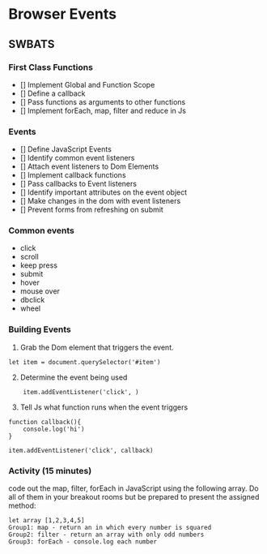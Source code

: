 # Browser Events

## SWBATS
### First Class Functions
- [] Implement Global and Function Scope
- [] Define a callback
- [] Pass functions as arguments to other functions 
- [] Implement forEach, map, filter and reduce in Js

### Events
- [] Define JavaScript Events
- [] Identify common event listeners 
- [] Attach event listeners to Dom Elements 
- [] Implement callback functions 
- [] Pass callbacks to Event listeners
- [] Identify important attributes on the event object 
- [] Make changes in the dom with event listeners 
- [] Prevent forms from refreshing on submit

### Common events
- click
- scroll
- keep press
- submit
- hover
- mouse over
- dbclick
- wheel

### Building Events
1. Grab the Dom element that triggers the event. 
```
let item = document.querySelector('#item')
```
2. Determine the event being used
```
    item.addEventListener('click', )
```
3. Tell Js what function runs when the event triggers

```
function callback(){
    console.log('hi')
}

item.addEventListener('click', callback)

```


### Activity (15 minutes)
code out the map, filter, forEach in JavaScript using the following array.
Do all of them in your breakout rooms but be prepared to present the assigned method:
```
let array [1,2,3,4,5]
Group1: map - return an in which every number is squared
Group2: filter - return an array with only odd numbers
Group3: forEach - console.log each number 
```